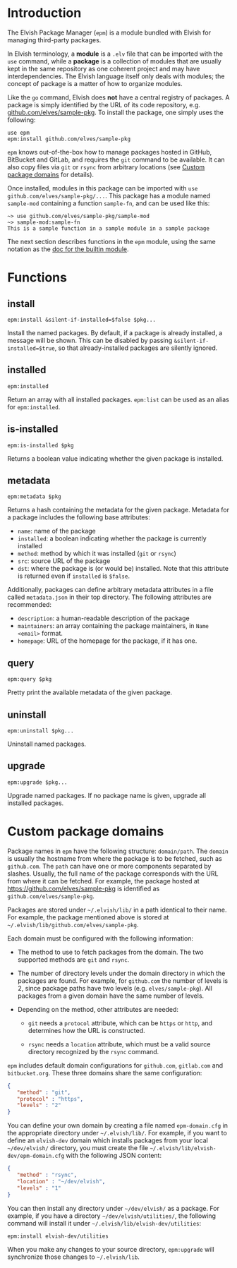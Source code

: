 <!-- toc -->

# Introduction

The Elvish Package Manager (`epm`) is a module bundled with Elvish for
managing third-party packages.

In Elvish terminology, a **module** is a `.elv` file that can be imported with
the `use` command, while a **package** is a collection of modules that are
usually kept in the same repository as one coherent project and may have
interdependencies. The Elvish language itself only deals with modules; the
concept of package is a matter of how to organize modules.

Like the `go` command, Elvish does **not** have a central registry of
packages. A package is simply identified by the URL of its code repository,
e.g. [github.com/elves/sample-pkg](https://github.com/elves/sample-pkg). To
install the package, one simply uses the following:

```elvish
use epm
epm:install github.com/elves/sample-pkg
```

`epm` knows out-of-the-box how to manage packages hosted in GitHub,
BitBucket and GitLab, and requires the `git` command to be
available. It can also copy files via `git` or `rsync` from arbitrary
locations (see [Custom package domains](#custom-package-domains) for
details).

Once installed, modules in this package can be imported with `use
github.com/elves/sample-pkg/...`. This package has a module named
`sample-mod` containing a function `sample-fn`, and can be used like
this:

```elvish-transcript
~> use github.com/elves/sample-pkg/sample-mod
~> sample-mod:sample-fn
This is a sample function in a sample module in a sample package
```

The next section describes functions in the `epm` module, using the
same notation as the [doc for the builtin
module](builtin.html#usage-notation).

# Functions

## install

```elvish
epm:install &silent-if-installed=$false $pkg...
```

Install the named packages. By default, if a package is already
installed, a message will be shown. This can be disabled by passing
`&silent-if-installed=$true`, so that already-installed packages are
silently ignored.

## installed

```elvish
epm:installed
```

Return an array with all installed packages. `epm:list` can be used as
an alias for `epm:installed`.

## is-installed

```elvish
epm:is-installed $pkg
```

Returns a boolean value indicating whether the given package is
installed.

## metadata

```elvish
epm:metadata $pkg
```

Returns a hash containing the metadata for the given package. Metadata
for a package includes the following base attributes:

- `name`: name of the package
- `installed`: a boolean indicating whether the package is currently installed
- `method`: method by which it was installed (`git` or `rsync`)
- `src`: source URL of the package
- `dst`: where the package is (or would be) installed. Note that this attribute is returned even if `installed` is `$false`.

Additionally, packages can define arbitrary metadata attributes in a
file called `metadata.json` in their top directory. The following attributes are recommended:

- `description`: a human-readable description of the package
- `maintainers`: an array containing the package maintainers, in `Name <email>` format.
- `homepage`: URL of the homepage for the package, if it has one.

## query

```elvish
epm:query $pkg
```

Pretty print the available metadata of the given package.

## uninstall

```elvish
epm:uninstall $pkg...
```

Uninstall named packages.

## upgrade

```elvish
epm:upgrade $pkg...
```

Upgrade named packages. If no package name is given, upgrade all installed
packages.

# Custom package domains

Package names in `epm` have the following structure:
`domain/path`. The `domain` is usually the hostname from where the
package is to be fetched, such as `github.com`. The `path` can have
one or more components separated by slashes. Usually, the full name of
the package corresponds with the URL from where it can be fetched. For
example, the package hosted at https://github.com/elves/sample-pkg is
identified as `github.com/elves/sample-pkg`.

Packages are stored under `~/.elvish/lib/` in a path identical to
their name. For example, the package mentioned above is stored at
`~/.elvish/lib/github.com/elves/sample-pkg`.

Each domain must be configured with the following information:

* The method to use to fetch packages from the domain. The two
  supported methods are `git` and `rsync`.

* The number of directory levels under the domain directory in which
  the packages are found. For example, for `github.com` the number of
  levels is 2, since package paths have two levels
  (e.g. `elves/sample-pkg`). All packages from a given domain have the
  same number of levels.

* Depending on the method, other attributes are needed:

    - `git` needs a `protocol` attribute, which can be `https` or
      `http`, and determines how the URL is constructed.

    - `rsync` needs a `location` attribute, which must be a valid source
      directory recognized by the `rsync` command.

`epm` includes default domain configurations for `github.com`,
`gitlab.com` and `bitbucket.org`. These three domains share the same
configuration:

```json
{
   "method" : "git",
   "protocol" : "https",
   "levels" : "2"
}
```

You can define your own domain by creating a file named
`epm-domain.cfg` in the appropriate directory under
`~/.elvish/lib/`. For example, if you want to define an `elvish-dev`
domain which installs packages from your local `~/dev/elvish/`
directory, you must create the file
`~/.elvish/lib/elvish-dev/epm-domain.cfg` with the following JSON
content:

```json
{
   "method" : "rsync",
   "location" : "~/dev/elvish",
   "levels" : "1"
}
```

You can then install any directory under `~/dev/elvish/` as a
package. For example, if you have a directory
`~/dev/elvish/utilities/`, the following command will install it under
`~/.elvish/lib/elvish-dev/utilities`:

```elvish
epm:install elvish-dev/utilities
```

When you make any changes to your source directory, `epm:upgrade` will
synchronize those changes to `~/.elvish/lib`.
